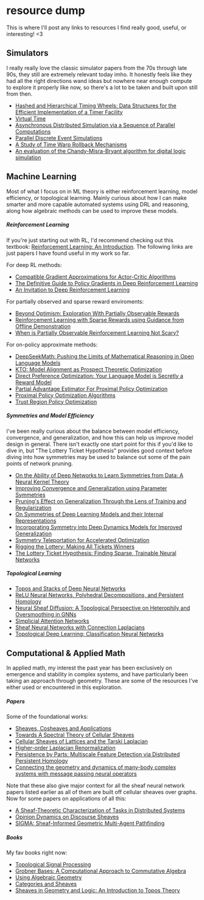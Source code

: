# resource dump
This is where I'll post any links to resources I find really good, useful, or interesting! <3

## Simulators

I really really love the classic simulator papers from the 70s through late 90s, they still are extremely relevant today imho. It honestly feels like they had all the right directions wand ideas but nowhere near enough compute to explore it properly like now, so there's a lot to be taken and built upon still from then.

 - [Hashed and Hierarchical Timing Wheels: Data Structures for the Efficient Implementation of a Timer Facility](https://dl.acm.org/doi/pdf/10.1145/37499.37504)
 - [Virtual Time](https://dl.acm.org/doi/pdf/10.1145/3916.3988)
 - [Asynchronous Distributed Simulation via a Sequence of Parallel Computations](https://dl.acm.org/doi/pdf/10.1145/358598.358613)
 - [Parallel Discrete Event Simulations](https://dl.acm.org/doi/pdf/10.1145/84537.84545)
 - [A Study of Time Warp Rollback Mechanisms](https://dl.acm.org/doi/pdf/10.1145/102810.102813)
 - [An evaluation of the Chandy-Misra-Bryant algorithm for digital logic simulation](https://dl.acm.org/doi/pdf/10.1145/130611.130613)

## Machine Learning

Most of what I focus on in ML theory is either reinforcement learning, model efficiency, or topological learning. Mainly curious about how I can make smarter and more capable automated systems using DRL and reasoning, along how algebraic methods can be used to improve these models.

##### Reinforcement Learning

If you're just starting out with RL, I'd recommend checking out this textbook: [Reinforcement Learning: An Introduction](https://web.stanford.edu/class/psych209/Readings/SuttonBartoIPRLBook2ndEd.pdf). The following links are just papers I have found useful in my work so far. 

For deep RL methods:

 - [Compatible Gradient Approximations for Actor-Critic Algorithms](https://arxiv.org/abs/2409.01477)
 - [The Definitive Guide to Policy Gradients in Deep Reinforcement Learning](https://arxiv.org/abs/2401.13662)
 - [An Invitation to Deep Reinforcement Learning](https://arxiv.org/abs/2312.08365)

For partially observed and sparse reward enviroments:

 - [Beyond Optimism: Exploration With Partially Observable Rewards](https://arxiv.org/abs/2406.13909)
 - [Reinforcement Learning with Sparse Rewards using Guidance from Offline Demonstration](https://arxiv.org/abs/2202.04628)
 - [When is Partially Observable Reinforcement Learning Not Scary?](https://arxiv.org/abs/2204.08967)

For on-policy approximate methods:

 - [DeepSeekMath: Pushing the Limits of Mathematical Reasoning in Open Language Models](https://arxiv.org/abs/2402.03300)
 - [KTO: Model Alignment as Prospect Theoretic Optimization](https://arxiv.org/abs/2402.01306)
 - [Direct Preference Optimization: Your Language Model is Secretly a Reward Model](https://arxiv.org/abs/2305.18290)
 - [Partial Advantage Estimator For Proximal Policy Optimization](https://arxiv.org/abs/2301.10920)
 - [Proximal Policy Optimization Algorithms](https://arxiv.org/abs/1707.06347)
 - [Trust Region Policy Optimization](https://arxiv.org/abs/1502.05477)

##### Symmetries and Model Efficiency

I've been really curious about the balance between model efficiency, convergence, and generalization, and how this can help us improve model design in general. There isn't exactly one start point for this if you'd like to dive in, but "The Lottery Ticket Hypothesis" provides good context before diving into how symmetries may be used to balance out some of the pain points of network pruning.

 - [On the Ability of Deep Networks to Learn Symmetries from Data: A Neural Kernel Theory](https://arxiv.org/html/2412.11521v1)
 - [Improving Convergence and Generalization using Parameter Symmetries](https://openreview.net/pdf?id=L0r0GphlIL)
 - [Pruning's Effect on Generalization Through the Lens of Training and Regularization](https://arxiv.org/abs/2210.13738)
 - [On Symmetries of Deep Learning Models and their Internal Representations](https://arxiv.org/abs/2205.14258)
 - [Incorporating Symmetry into Deep Dynamics Models for Improved Generalization](https://arxiv.org/abs/2002.03061)
 - [Symmetry Teleportation for Accelerated Optimization](https://arxiv.org/abs/2205.10637)
 - [Rigging the Lottery: Making All Tickets Winners](https://arxiv.org/abs/1911.11134)
 - [The Lottery Ticket Hypothesis: Finding Sparse, Trainable Neural Networks](https://arxiv.org/pdf/1803.03635)

##### Topological Learning

 - [Topos and Stacks of Deep Neural Networks](https://arxiv.org/abs/2106.14587)
 - [ReLU Neural Networks, Polyhedral Decompositions, and Persistent Homology](https://arxiv.org/abs/2306.17418)
 - [Neural Sheaf Diffusion: A Topological Perspective on Heterophily and Oversmoothing in GNNs](https://arxiv.org/abs/2202.04579)
 - [Simplicial Attention Networks](https://arxiv.org/abs/2204.09455)
 - [Sheaf Neural Networks with Connection Laplacians](https://proceedings.mlr.press/v196/barbero22a/barbero22a.pdf)
 - [Topological Deep Learning: Classification Neural Networks](https://arxiv.org/abs/2102.08354)


## Computational & Applied Math

In applied math, my interest the past year has been exclusively on emergence and stability in complex systems, and have particularly been taking an approach through geometry. These are some of the resources I've either used or encountered in this exploration.

##### Papers

Some of the foundational works:

 - [Sheaves, Cosheaves and Applications](https://arxiv.org/abs/1303.3255)
 - [Towards A Spectral Theory of Cellular Sheaves](https://arxiv.org/abs/1808.01513)
 - [Cellular Sheaves of Lattices and the Tarski Laplacian](https://arxiv.org/abs/2007.04099)
 - [Higher-order Laplacian Renormalization](https://arxiv.org/abs/2401.11298)
 - [Persistence by Parts: Multiscale Feature Detection via Distributed Persistent Homology](https://arxiv.org/abs/2001.01623)
 - [Connecting the geometry and dynamics of many-body complex systems with message passing neural operators](https://www.arxiv.org/abs/2502.15913)

Note that these also give major context for all the sheaf neural network papers listed earlier as all of them are built off cellular sheaves over graphs. Now for some papers on applications of all this:

 - [A Sheaf-Theoretic Characterization of Tasks in Distributed Systems](https://arxiv.org/abs/2503.02556)
 - [Opinion Dynamics on Discourse Sheaves](https://arxiv.org/abs/2005.12798)
 - [SIGMA: Sheaf-Informed Geometric Multi-Agent Pathfinding](https://arxiv.org/abs/2502.06440)

##### Books

My fav books right now:

 - [Topological Signal Processing](https://link.springer.com/book/10.1007/978-3-642-36104-3)
 - [Grobner Bases: A Computational Approach to Commutative Algebra](https://link.springer.com/book/10.1007/978-1-4612-0913-3)
 - [Using Algebraic Geometry](https://link.springer.com/book/10.1007/b138611)
 - [Categories and Sheaves](https://link.springer.com/book/10.1007/3-540-27950-4)
 - [Sheaves in Geometry and Logic: An Introduction to Topos Theory](https://link.springer.com/book/10.1007/978-1-4612-0927-0)
